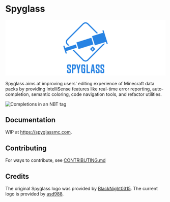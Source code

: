 # Spyglass

<div align="center"><img src="https://raw.githubusercontent.com/SpyglassMC/logo/main/banner.png"></div>

Spyglass aims at improving users' editing experience of Minecraft data packs by providing IntelliSense features like
real-time error reporting, auto-completion, semantic coloring, code navigation tools, and refactor utilities.

![Completions in an NBT tag](https://raw.githubusercontent.com/SpyglassMC/Spyglass/main/packages/vscode-extension/img/nbt-tag-completions.gif)

## Documentation

WIP at https://spyglassmc.com.

## Contributing
For ways to contribute, see [CONTRIBUTING.md](CONTRIBUTING.md)

## Credits

The original Spyglass logo was provided by [BlackNight0315](https://github.com/BlackNight0315).
The current logo is provided by [asd988](https://github.com/asd988).

